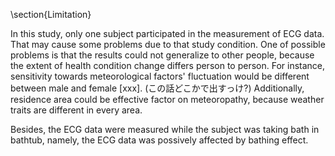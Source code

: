 \section{Limitation}

In this study, only one subject participated in the measurement of ECG data. That may cause some problems due to that study condition. One of possible problems is that the results could not generalize to other people, because the extent of health condition change differs person to person. For instance, sensitivity towards meteorological factors' fluctuation would be different between male and female [xxx]. (この話どこかで出すっけ?) Additionally, residence area could be effective factor on meteoropathy, because weather traits are different in every area.

Besides, the ECG data were measured while the subject was taking bath in bathtub, namely, the ECG data was possively affected by bathing effect.
